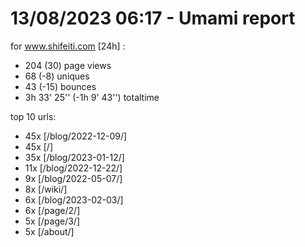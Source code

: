 # 13/08/2023 06:17 - Umami report
for www.shifeiti.com [24h] :

 - 204 (30) page views
 - 68 (-8) uniques
 - 43 (-15) bounces
 - 3h 33' 25'' (-1h 9' 43'') totaltime


top 10 urls:
 - 45x [/blog/2022-12-09/]
 - 45x [/]
 - 35x [/blog/2023-01-12/]
 - 11x [/blog/2022-12-22/]
 - 9x [/blog/2022-05-07/]
 - 8x [/wiki/]
 - 6x [/blog/2023-02-03/]
 - 6x [/page/2/]
 - 5x [/page/3/]
 - 5x [/about/]


